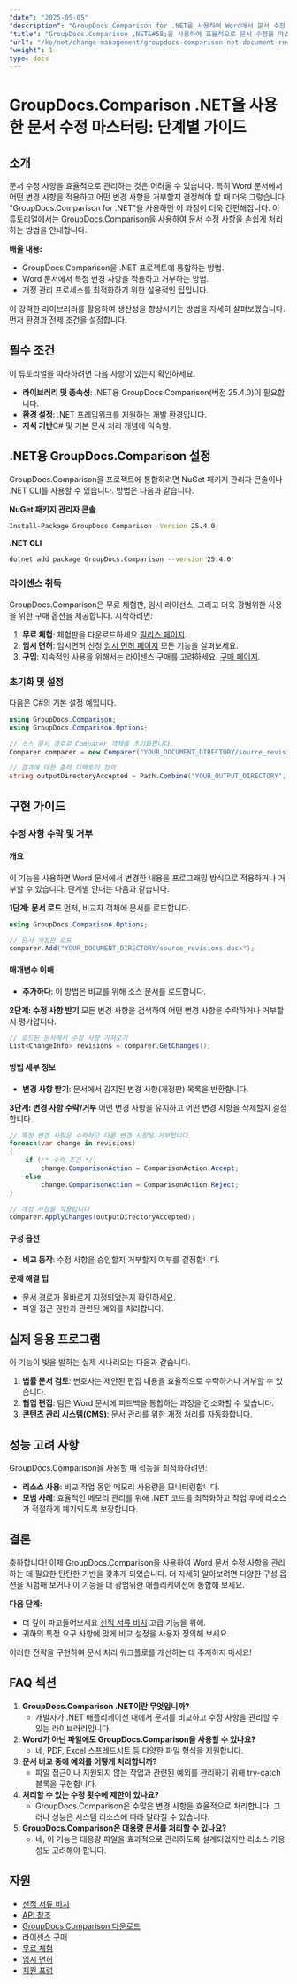 ```yaml
---
"date": "2025-05-05"
"description": "GroupDocs.Comparison for .NET을 사용하여 Word에서 문서 수정 작업을 간소화하는 방법을 알아보세요. 변경 사항을 손쉽게 적용하거나 거부하는 방법을 알아보세요."
"title": "GroupDocs.Comparison .NET&#58;을 사용하여 효율적으로 문서 수정을 마스터하세요. 포괄적인 가이드"
"url": "/ko/net/change-management/groupdocs-comparison-net-document-revisions-guide/"
"weight": 1
type: docs
---
```

# GroupDocs.Comparison .NET을 사용한 문서 수정 마스터링: 단계별 가이드

## 소개
문서 수정 사항을 효율적으로 관리하는 것은 어려울 수 있습니다. 특히 Word 문서에서 어떤 변경 사항을 적용하고 어떤 변경 사항을 거부할지 결정해야 할 때 더욱 그렇습니다. "GroupDocs.Comparison for .NET"을 사용하면 이 과정이 더욱 간편해집니다. 이 튜토리얼에서는 GroupDocs.Comparison을 사용하여 문서 수정 사항을 손쉽게 처리하는 방법을 안내합니다.

**배울 내용:**
- GroupDocs.Comparison을 .NET 프로젝트에 통합하는 방법.
- Word 문서에서 특정 변경 사항을 적용하고 거부하는 방법.
- 개정 관리 프로세스를 최적화하기 위한 실용적인 팁입니다.

이 강력한 라이브러리를 활용하여 생산성을 향상시키는 방법을 자세히 살펴보겠습니다. 먼저 환경과 전제 조건을 설정합니다.

## 필수 조건
이 튜토리얼을 따라하려면 다음 사항이 있는지 확인하세요.
- **라이브러리 및 종속성**: .NET용 GroupDocs.Comparison(버전 25.4.0)이 필요합니다.
- **환경 설정**: .NET 프레임워크를 지원하는 개발 환경입니다.
- **지식 기반**C# 및 기본 문서 처리 개념에 익숙함.

## .NET용 GroupDocs.Comparison 설정
GroupDocs.Comparison을 프로젝트에 통합하려면 NuGet 패키지 관리자 콘솔이나 .NET CLI를 사용할 수 있습니다. 방법은 다음과 같습니다.

**NuGet 패키지 관리자 콘솔**
```bash
Install-Package GroupDocs.Comparison -Version 25.4.0
```

**.NET CLI**
```bash
dotnet add package GroupDocs.Comparison --version 25.4.0
```

### 라이센스 취득
GroupDocs.Comparison은 무료 체험판, 임시 라이선스, 그리고 더욱 광범위한 사용을 위한 구매 옵션을 제공합니다. 시작하려면:
1. **무료 체험**: 체험판을 다운로드하세요 [릴리스 페이지](https://releases.groupdocs.com/comparison/net/).
2. **임시 면허**: 임시면허 신청 [임시 면허 페이지](https://purchase.groupdocs.com/temporary-license/) 모든 기능을 살펴보세요.
3. **구입**: 지속적인 사용을 위해서는 라이센스 구매를 고려하세요. [구매 페이지](https://purchase.groupdocs.com/buy).

### 초기화 및 설정
다음은 C#의 기본 설정 예입니다.
```csharp
using GroupDocs.Comparison;
using GroupDocs.Comparison.Options;

// 소스 문서 경로로 Comparer 객체를 초기화합니다.
Comparer comparer = new Comparer("YOUR_DOCUMENT_DIRECTORY/source_revisions.docx");

// 결과에 대한 출력 디렉토리 정의
string outputDirectoryAccepted = Path.Combine("YOUR_OUTPUT_DIRECTORY", "accepted_changes.docx");
```

## 구현 가이드
### 수정 사항 수락 및 거부
#### 개요
이 기능을 사용하면 Word 문서에서 변경한 내용을 프로그래밍 방식으로 적용하거나 거부할 수 있습니다. 단계별 안내는 다음과 같습니다.

**1단계: 문서 로드**
먼저, 비교자 객체에 문서를 로드합니다.
```csharp
using GroupDocs.Comparison.Options;

// 문서 개정판 로드
comparer.Add("YOUR_DOCUMENT_DIRECTORY/source_revisions.docx");
```

#### 매개변수 이해
- **추가하다**: 이 방법은 비교를 위해 소스 문서를 로드합니다.

**2단계: 수정 사항 받기**
모든 변경 사항을 검색하여 어떤 변경 사항을 수락하거나 거부할지 평가합니다.
```csharp
// 로드된 문서에서 수정 사항 가져오기
List<ChangeInfo> revisions = comparer.GetChanges();
```

#### 방법 세부 정보
- **변경 사항 받기**: 문서에서 감지된 변경 사항(개정판) 목록을 반환합니다.

**3단계: 변경 사항 수락/거부**
어떤 변경 사항을 유지하고 어떤 변경 사항을 삭제할지 결정합니다.
```csharp
// 특정 변경 사항은 수락하고 다른 변경 사항은 거부합니다.
foreach(var change in revisions)
{
    if (/* 수락 조건 */)
        change.ComparisonAction = ComparisonAction.Accept;
    else
        change.ComparisonAction = ComparisonAction.Reject;
}

// 개정 사항을 적용합니다
comparer.ApplyChanges(outputDirectoryAccepted);
```

#### 구성 옵션
- **비교 동작**: 수정 사항을 승인할지 거부할지 여부를 결정합니다.

**문제 해결 팁**
- 문서 경로가 올바르게 지정되었는지 확인하세요.
- 파일 접근 권한과 관련된 예외를 처리합니다.

## 실제 응용 프로그램
이 기능이 빛을 발하는 실제 시나리오는 다음과 같습니다.
1. **법률 문서 검토**: 변호사는 제안된 편집 내용을 효율적으로 수락하거나 거부할 수 있습니다.
2. **협업 편집**: 팀은 Word 문서에 피드백을 통합하는 과정을 간소화할 수 있습니다.
3. **콘텐츠 관리 시스템(CMS)**: 문서 관리를 위한 개정 처리를 자동화합니다.

## 성능 고려 사항
GroupDocs.Comparison을 사용할 때 성능을 최적화하려면:
- **리소스 사용**: 비교 작업 동안 메모리 사용량을 모니터링합니다.
- **모범 사례**: 효율적인 메모리 관리를 위해 .NET 코드를 최적화하고 작업 후에 리소스가 적절하게 폐기되도록 보장합니다.

## 결론
축하합니다! 이제 GroupDocs.Comparison을 사용하여 Word 문서 수정 사항을 관리하는 데 필요한 탄탄한 기반을 갖추게 되었습니다. 더 자세히 알아보려면 다양한 구성 옵션을 시험해 보거나 이 기능을 더 광범위한 애플리케이션에 통합해 보세요.

**다음 단계:**
- 더 깊이 파고들어보세요 [선적 서류 비치](https://docs.groupdocs.com/comparison/net/) 고급 기능을 위해.
- 귀하의 특정 요구 사항에 맞게 비교 설정을 사용자 정의해 보세요.

이러한 전략을 구현하여 문서 처리 워크플로를 개선하는 데 주저하지 마세요!

## FAQ 섹션
1. **GroupDocs.Comparison .NET이란 무엇입니까?**
   - 개발자가 .NET 애플리케이션 내에서 문서를 비교하고 수정 사항을 관리할 수 있는 라이브러리입니다.
2. **Word가 아닌 파일에도 GroupDocs.Comparison을 사용할 수 있나요?**
   - 네, PDF, Excel 스프레드시트 등 다양한 파일 형식을 지원합니다.
3. **문서 비교 중에 예외를 어떻게 처리합니까?**
   - 파일 접근이나 지원되지 않는 작업과 관련된 예외를 관리하기 위해 try-catch 블록을 구현합니다.
4. **처리할 수 있는 수정 횟수에 제한이 있나요?**
   - GroupDocs.Comparison은 수많은 변경 사항을 효율적으로 처리합니다. 그러나 성능은 시스템 리소스에 따라 달라질 수 있습니다.
5. **GroupDocs.Comparison은 대용량 문서를 처리할 수 있나요?**
   - 네, 이 기능은 대용량 파일을 효과적으로 관리하도록 설계되었지만 리소스 가용성도 고려해야 합니다.

## 자원
- [선적 서류 비치](https://docs.groupdocs.com/comparison/net/)
- [API 참조](https://reference.groupdocs.com/comparison/net/)
- [GroupDocs.Comparison 다운로드](https://releases.groupdocs.com/comparison/net/)
- [라이센스 구매](https://purchase.groupdocs.com/buy)
- [무료 체험](https://releases.groupdocs.com/comparison/net/)
- [임시 면허](https://purchase.groupdocs.com/temporary-license/)
- [지원 포럼](https://forum.groupdocs.com/c/comparison/)